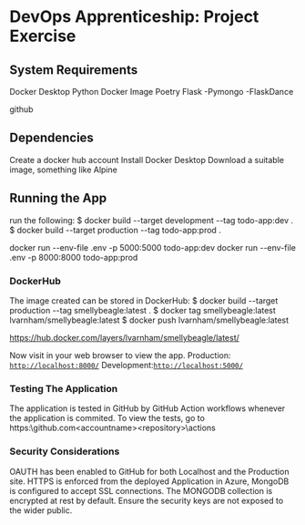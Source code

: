# DevOps Apprenticeship: Project Exercise


## System Requirements
Docker Desktop
Python Docker Image
Poetry
Flask
    -Pymongo
    -FlaskDance

github

## Dependencies
Create a docker hub account
Install Docker Desktop
Download a suitable image, something like Alpine

## Running the App
run the following:
$ docker build --target development --tag todo-app:dev .
$ docker build --target production --tag todo-app:prod .

docker run --env-file .env -p 5000:5000 todo-app:dev
docker run --env-file .env -p 8000:8000 todo-app:prod

### DockerHub
The image created can be stored in DockerHub:
$ docker build --target production --tag smellybeagle:latest .
$ docker tag smellybeagle:latest lvarnham/smellybeagle:latest 
$ docker push lvarnham/smellybeagle:latest 

https://hub.docker.com/layers/lvarnham/smellybeagle/latest/



Now visit in your web browser to view the app.
Production: [`http://localhost:8000/`](http://localhost:8000/) 
Development:[`http://localhost:5000/`](http://localhost:5000/)


### Testing The Application

The application is tested in GitHub by GitHub Action workflows whenever the application is commited.
To view the tests, go to https:\\github.com\<accountname>\<repository>\actions

### Security Considerations
OAUTH has been enabled to GitHub for both Localhost and the Production site.
HTTPS is enforced from the deployed Application in Azure, MongoDB is configured to accept SSL connections.
The MONGODB collection is encrypted at rest by default. Ensure the security keys are not exposed to the wider public.